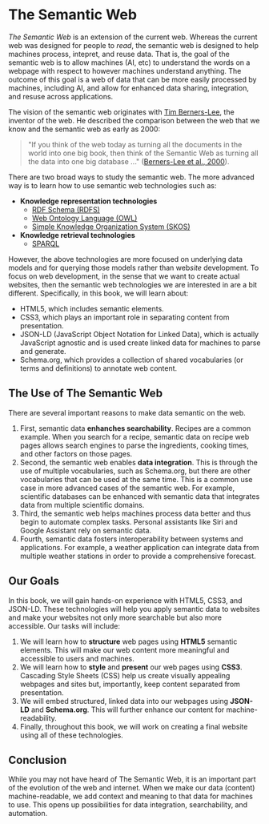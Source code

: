 # The Semantic Web

*The Semantic Web* is an extension of the current web.
Whereas the current web was designed for people to *read*, the semantic web is designed to help machines process, intepret, and reuse data.
That is, the goal of the semantic web is to allow machines (AI, etc) to understand the words on a webpage
with respect to however machines understand anything.
The outcome of this goal is a web of data that can be more easily processed by machines, including AI, and allow for enhanced
data sharing, integration, and resuse across applications.

The vision of the semantic web originates with [Tim Berners-Lee][tbl], the inventor of the web.
He described the comparison between the web that we know and the semantic web as early as 2000:

> "If you think of the web today as turning all the documents in the world into one big book,
> then think of the Semantic Web as turning all the data into one big database ..." ([Berners-Lee et al., 2000][berners2000]).

There are two broad ways to study the semantic web.
The more advanced way is to learn how to use semantic web technologies such as:

- **Knowledge representation technologies**
    - [RDF Schema (RDFS)][rdfs]
    - [Web Ontology Language (OWL)][owl]
    - [Simple Knowledge Organization System (SKOS)][skos]
- **Knowledge retrieval technologies**
    - [SPARQL][sparql]

However, the above technologies are more focused on underlying data models and for querying those models rather than web*site* development.
To focus on web development, in the sense that we want to create actual websites,
then the semantic web technologies we are interested in are a bit different.
Specifically, in this book, we will learn about:

- HTML5, which includes semantic elements.
- CSS3, which plays an important role in separating content from presentation.
- JSON-LD (JavaScript Object Notation for Linked Data), which is actually JavaScript agnostic and is used create linked data for machines to parse and generate.
- Schema.org, which provides a collection of shared vocabularies (or terms and definitions) to annotate web content.

## The Use of The Semantic Web

There are several important reasons to make data semantic on the web.

1. First, semantic data **enhanches searchability**. Recipes are a common example. When you search for a recipe,
   semantic data on recipe web pages allows search engines to parse the ingredients, cooking times, and other factors on those pages.
2. Second, the semantic web enables **data integration**. This is through the use of multiple vocabularies, such as Schema.org,
   but there are other vocabularies that can be used at the same time. This is a common use case in more advanced cases of the semantic web.
   For example, scientific databases can be enhanced with semantic data that integrates data from multiple scientific domains.
3. Third, the semantic web helps machines process data better and thus begin to automate complex tasks. Personal assistants like Siri and
   Google Assistant rely on semantic data.
4. Fourth, semantic data fosters interoperability between systems and applications. For example, a weather application can integrate data from multiple
   weather stations in order to provide a comprehensive forecast.
   
## Our Goals

In this book, we will gain hands-on experience with HTML5, CSS3, and JSON-LD.
These technologies will help you apply semantic data to websites and make your websites not only more searchable but also more accessible.
Our tasks will include:

1. We will learn how to **structure** web pages using **HTML5** semantic elements. This will make our web content more meaningful and accessible
   to users and machines.
2. We will learn how to **style** and **present** our web pages using **CSS3**. Cascading Style Sheets (CSS) help us create visually appealing
   webpages and sites but, importantly, keep content separated from presentation.
3. We will embed structured, linked data into our webpages using **JSON-LD** and **Schema.org**. This will further enhance our content for machine-readability.
4. Finally, throughout this book, we will work on creating a final website using all of these technologies.

## Conclusion

While you may not have heard of The Semantic Web, it is an important part of the evolution of the web and internet.
When we make our data (content) machine-readable, we add context and meaning to that data for machines to use.
This opens up possibilities for data integration, searchability, and automation.


[tbl]:https://en.wikipedia.org/wiki/Tim_Berners-Lee
[berners2000]:https://www.w3.org/2000/Talks/0906-xmlweb-tbl/text.htm
[rdfs]:https://en.wikipedia.org/wiki/RDF_Schema
[owl]:https://en.wikipedia.org/wiki/Web_Ontology_Language
[skos]:https://en.wikipedia.org/wiki/Simple_Knowledge_Organization_System
[sparql]:https://en.wikipedia.org/wiki/SPARQL
